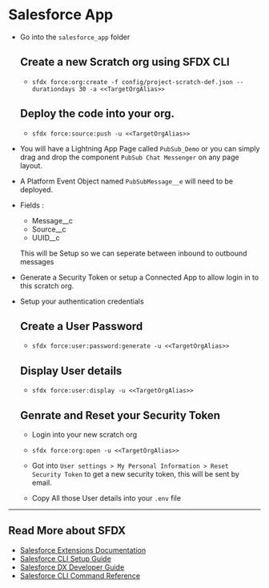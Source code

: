 
# Salesforce App
- Go into the `salesforce_app` folder 

    ## Create a new Scratch org using SFDX CLI
    - `sfdx force:org:create -f config/project-scratch-def.json --durationdays 30 -a <<TargetOrgAlias>>`

    ## Deploy the code into your org. 
    - `sfdx force:source:push -u <<TargetOrgAlias>>`

- You will have a Lightning App Page called `PubSub_Demo` or you can simply drag and drop the component `PubSub Chat Messenger` on any page layout.
- A Platform Event Object named `PubSubMessage__e` will need to be deployed.
- Fields :
    - Message__c
    - Source__c
    - UUID__c

    This will be Setup so we can seperate between inbound to outbound messages

- Generate a Security Token or setup a Connected App to allow login in to this scratch org.

- Setup your authentication credentials
    ## Create a User Password
    - `sfdx force:user:password:generate -u <<TargetOrgAlias>>`
    ## Display User details
    - `sfdx force:user:display -u <<TargetOrgAlias>>`
    ## Genrate and Reset your Security Token
    - Login into your new scratch org 
    - `sfdx force:org:open -u <<TargetOrgAlias>>`
    - Got into `User settings > My Personal Information > Reset Security Token` to get a new security token, this will be sent by email.

    - Copy All those User details into your `.env` file




_____________________


## Read More about SFDX

- [Salesforce Extensions Documentation](https://developer.salesforce.com/tools/vscode/)
- [Salesforce CLI Setup Guide](https://developer.salesforce.com/docs/atlas.en-us.sfdx_setup.meta/sfdx_setup/sfdx_setup_intro.htm)
- [Salesforce DX Developer Guide](https://developer.salesforce.com/docs/atlas.en-us.sfdx_dev.meta/sfdx_dev/sfdx_dev_intro.htm)
- [Salesforce CLI Command Reference](https://developer.salesforce.com/docs/atlas.en-us.sfdx_cli_reference.meta/sfdx_cli_reference/cli_reference.htm)

